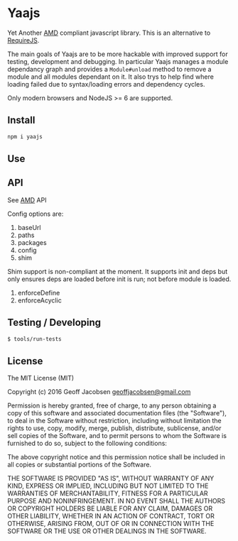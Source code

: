 # Yaajs

Yet Another [AMD](https://github.com/amdjs/amdjs-api) compliant
javascript library. This is an alternative to
[RequireJS](https://github.com/jrburke/requirejs).

The main goals of Yaajs are to be more hackable with improved support
for testing, development and debugging. In particular Yaajs manages a
module dependancy graph and provides a `Module#unload` method to remove
a module and all modules dependant on it. It also trys to help find
where loading failed due to syntax/loading errors and dependency
cycles.

Only modern browsers and NodeJS >= 6 are supported.


## Install

```sh
npm i yaajs
```

## Use

## API

See [AMD](https://github.com/amdjs/amdjs-api) API

Config options are:

1. baseUrl
1. paths
1. packages
1. config
1. shim

Shim support is non-compliant at the moment. It supports init and deps
but only ensures deps are loaded before init is run; not before module
is loaded.

1. enforceDefine
1. enforceAcyclic


## Testing / Developing

```sh
$ tools/run-tests
```

## License

The MIT License (MIT)

Copyright (c) 2016 Geoff Jacobsen <geoffjacobsen@gmail.com>

Permission is hereby granted, free of charge, to any person obtaining a copy
of this software and associated documentation files (the "Software"), to deal
in the Software without restriction, including without limitation the rights
to use, copy, modify, merge, publish, distribute, sublicense, and/or sell
copies of the Software, and to permit persons to whom the Software is
furnished to do so, subject to the following conditions:

The above copyright notice and this permission notice shall be included in
all copies or substantial portions of the Software.

THE SOFTWARE IS PROVIDED "AS IS", WITHOUT WARRANTY OF ANY KIND, EXPRESS OR
IMPLIED, INCLUDING BUT NOT LIMITED TO THE WARRANTIES OF MERCHANTABILITY,
FITNESS FOR A PARTICULAR PURPOSE AND NONINFRINGEMENT. IN NO EVENT SHALL THE
AUTHORS OR COPYRIGHT HOLDERS BE LIABLE FOR ANY CLAIM, DAMAGES OR OTHER
LIABILITY, WHETHER IN AN ACTION OF CONTRACT, TORT OR OTHERWISE, ARISING FROM,
OUT OF OR IN CONNECTION WITH THE SOFTWARE OR THE USE OR OTHER DEALINGS IN
THE SOFTWARE.

